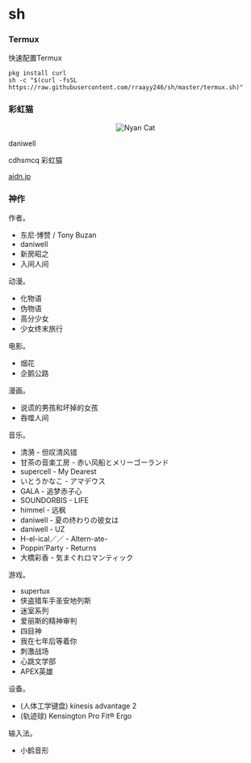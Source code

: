 # sh

### Termux ###

快速配置Termux

```shell
pkg install curl
sh -c "$(curl -fsSL https://raw.githubusercontent.com/rraayy246/sh/master/termux.sh)"
```

### 彩虹猫 ###

<p align="center">
  <img src="https://raw.githubusercontent.com/rraayy246/sh/master/PopTartCat.gif" alt="Nyan Cat">
</p>

daniwell

cdhsmcq 彩虹猫

[aidn.jp](https://aidn.jp/)

### 神作 ###

作者。

* 东尼·博赞 / Tony Buzan
* daniwell
* 新房昭之
* 入间人间

动漫。

* 化物语
* 伪物语
* 高分少女
* 少女终末旅行

电影。

* 烟花
* 企鹅公路

漫画。

* 说谎的男孩和坏掉的女孩
* 吞噬人间

音乐。

* 清漪 - 但叹清风错
* 甘茶の音楽工房 - 赤い风船とメリーゴーランド
* supercell - My Dearest
* いとうかなこ - アマデウス
* GALA - 追梦赤子心
* SOUNDORBIS - LIFE
* himmel - 远枫
* daniwell - 夏の终わりの彼女は
* daniwell - UZ
* H-el-ical／／ - Altern-ate-
* Poppin'Party - Returns
* 大橋彩香 - 気まぐれロマンティック

游戏。

* supertux
* 侠盗猎车手圣安地列斯
* 迷室系列
* 爱丽斯的精神审判
* 四目神
* 我在七年后等着你
* 刺激战场
* 心跳文学部
* APEX英雄

设备。

* (人体工学键盘) kinesis advantage 2
* (轨迹球) Kensington Pro Fit® Ergo

输入法。

* 小鹤音形
